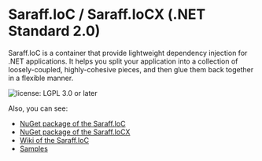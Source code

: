 # Saraff.IoC / Saraff.IoCX (.NET Standard 2.0)
Saraff.IoC is a container that provide lightweight dependency injection for .NET applications. It helps you split your application into a collection of loosely-coupled, highly-cohesive pieces, and then glue them back together in a flexible manner. 

![license: LGPL 3.0 or later](https://img.shields.io/badge/license-LGPL%203.0%20or%20later-blue?style=flat&logo=git)

Also, you can see: 
* [NuGet package of the Saraff.IoC](https://www.nuget.org/packages/Saraff.IoC/)
* [NuGet package of the Saraff.IoCX](https://www.nuget.org/packages/Saraff.IoCX/)
* [Wiki of the Saraff.IoC](https://saraff-9eb1047a4beb4cef8506b29ba325bd5a.github.io/saraffioc/)
* [Samples](https://saraff-9eb1047a4beb4cef8506b29ba325bd5a.github.io/saraffioc/Samples.html)
